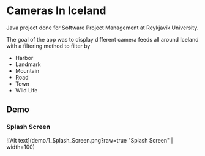 # Cameras In Iceland
Java project done for Software Project Management at Reykjavík University. 

The goal of the app was to display different camera feeds all around Iceland with a filtering method to filter by 
- Harbor
- Landmark
- Mountain
- Road
- Town
- Wild Life

## Demo

### Splash Screen
![Alt text](demo/1_Splash_Screen.png?raw=true "Splash Screen" | width=100)
